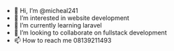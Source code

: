 - 👋 Hi, I’m @micheal241
- 👀 I’m interested in website development 
- 🌱 I’m currently learning laravel
- 💞️ I’m looking to collaborate on fullstack development
- 📫 How to reach me 08139211493

<!---
micheal241/micheal241 is a ✨ special ✨ repository because its `README.md` (this file) appears on your GitHub profile.
You can click the Preview link to take a look at your changes.
--->
